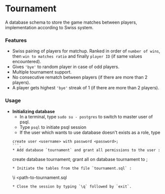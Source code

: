 # Tournament
A database schema to store the game matches between players, implementation according to Swiss system.

### Features
* Swiss pairing of players for matchup. Ranked in order of `number of wins`, then `win to matches ratio` and finally `player ID` (if same values encountered).
* Gives `'bye'` to random player in case of odd players.
* Multiple tournament support.
* No consecutive rematch between players (if there are more than 2 players).
* A player gets highest `'bye'` streak of 1 (if there are more than 2 players).

### Usage

* __Initializing database__
    * In a terminal, type `sudo su - postgres` to switch to master user of psql.
    * Type `psql` to initiate psql session
    * If the user which wants to use database doesn't exists as a role, type  
    ```
    create user <username> with password <password>;
    ```.
    * Add database `tournament` and grant all permissions to the user :  
    ```
    create database tournament;
    grant all on database tournament to <username>;
    ```  
    * Initiate the tables from the file `tournament.sql` :  
    ```
    \i <path-to-tournament.sql
    ```
    * Close the session by typing `\q` followed by `exit`.
